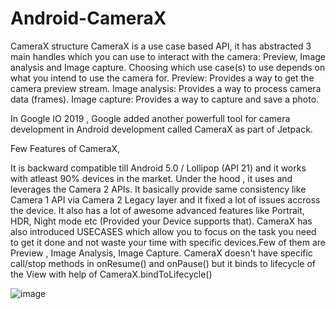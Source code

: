 # Android-CameraX

CameraX structure
CameraX is a use case based API, it has abstracted 3 main handles which you can use to interact with the camera: Preview, Image analysis and Image capture. Choosing which use case(s) to use depends on what you intend to use the camera for.
Preview: Provides a way to get the camera preview stream.
Image analysis: Provides a way to process camera data (frames).
Image capture: Provides a way to capture and save a photo.

In Google IO 2019 , Google added another powerfull tool for camera development in Android development called CameraX as part of Jetpack.

Few Features of CameraX,

It is backward compatible till Android 5.0 / Lollipop (API 21) and it works with atleast 90% devices in the market.
Under the hood , it uses and leverages the Camera 2 APIs. It basically provide same consistency like Camera 1 API via Camera 2 Legacy layer and it fixed a lot of issues accross the device.
It also has a lot of awesome advanced features like Portrait, HDR, Night mode etc (Provided your Device supports that).
CameraX has also introduced USECASES which allow you to focus on the task you need to get it done and not waste your time with specific devices.Few of them are Preview , Image Analysis, Image Capture.
CameraX doesn't have specific call/stop methods in onResume() and onPause() but it binds to lifecycle of the View with help of CameraX.bindToLifecycle()

![image](https://user-images.githubusercontent.com/39657409/65773346-c4b44c00-e159-11e9-8528-6495f4842694.png)
